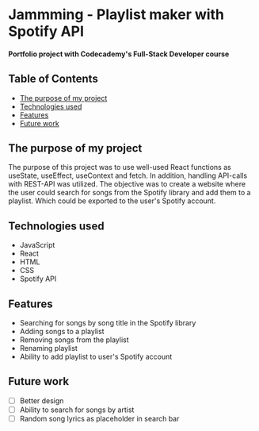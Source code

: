 # Jammming - Playlist maker with Spotify API
#### Portfolio project with Codecademy's Full-Stack Developer course

## Table of Contents
- [The purpose of my project](#purpose)
- [Technologies used](#tech)
- [Features](#features)
- [Future work](#future)

## The purpose of my project <a name="purpose"></a>
The purpose of this project was to use well-used React functions as useState, useEffect, useContext and fetch. In addition, handling API-calls with REST-API was utilized. The objective was to create a website where the user could search for songs from the Spotify library and add them to a playlist. Which could be exported to the user's Spotify account.

## Technologies used <a name="tech"></a>
- JavaScript
- React
- HTML
- CSS
- Spotify API

## Features <a name="features"></a>
- Searching for songs by song title in the Spotify library
- Adding songs to a playlist
- Removing songs from the playlist
- Renaming playlist
- Ability to add playlist to user's Spotify account

## Future work <a name="future"></a>
- [ ] Better design
- [ ] Ability to search for songs by artist
- [ ] Random song lyrics as placeholder in search bar